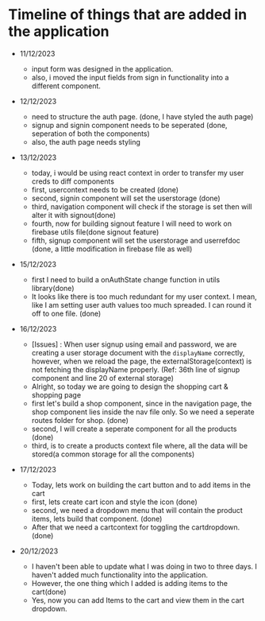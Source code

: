 # Timeline of things that are added in the application

- 11/12/2023
    - input form was designed in the application.
    - also, i moved the input fields from sign in functionality into a different component.

- 12/12/2023
    - need to structure the auth page. (done, I have styled the auth page)
    - signup and signin component needs to be seperated (done, seperation of both the components)
    - also, the auth page needs styling

- 13/12/2023
    - today, i would be using react context in order to transfer my user creds to diff components
    - first, usercontext needs to be created (done)
    - second, signin component will set the userstorage (done)
    - third, navigation component will check if the storage is set then will alter it with signout(done)
    - fourth, now for building signout feature I will need to work on firebase utils file(done signout feature)
    - fifth, signup component will set the userstorage and userrefdoc (done, a little modification in firebase file as well)

- 15/12/2023
    - first I need to build a onAuthState change function in utils library(done)
    - It looks like there is too much redundant for my user context. I mean, like I am setting user auth values too much spreaded. I can round it off to one file. (done)

- 16/12/2023
    - [Issues] : When user signup using email and password, we are creating a user storage document with the `displayName` correctly, however, when we reload the page, the externalStorage(context) is not fetching the displayName properly. (Ref: 36th line of signup component and line 20 of external storage)
    - Alright, so today we are going to design the shopping cart & shopping page
    - first let's build a shop component, since in the navigation page, the shop component lies inside the nav file only. So we need a seperate routes folder for shop. (done)
    - second, I will create a seperate component for all the products (done)
    - third, is to create a products context file where, all the data will be stored(a common storage for all the components)

- 17/12/2023
    - Today, lets work on building the cart button and to add items in the cart
    - first, lets create cart icon and style the icon (done)
    - second, we need a dropdown menu that will contain the product items, lets build that component. (done)
    - After that we need a cartcontext for toggling the cartdropdown. (done)

- 20/12/2023
    - I haven't been able to update what I was doing in two to three days. I haven't added much functionality into the application.
    - However, the one thing which I added is adding items to the cart(done)
    - Yes, now you can add Items to the cart and view them in the cart dropdown.